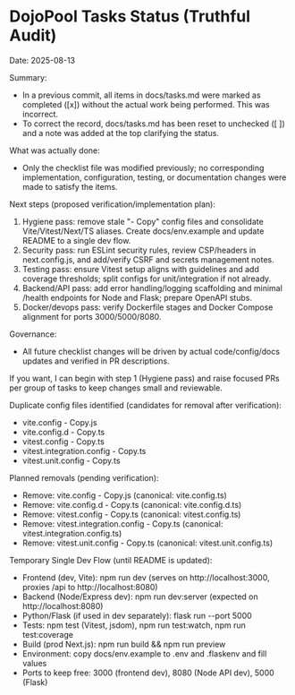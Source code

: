 # DojoPool Tasks Status (Truthful Audit)

Date: 2025-08-13

Summary:

- In a previous commit, all items in docs/tasks.md were marked as completed ([x]) without the actual work being performed. This was incorrect.
- To correct the record, docs/tasks.md has been reset to unchecked ([ ]) and a note was added at the top clarifying the status.

What was actually done:

- Only the checklist file was modified previously; no corresponding implementation, configuration, testing, or documentation changes were made to satisfy the items.

Next steps (proposed verification/implementation plan):

1. Hygiene pass: remove stale "- Copy" config files and consolidate Vite/Vitest/Next/TS aliases. Create docs/env.example and update README to a single dev flow.
2. Security pass: run ESLint security rules, review CSP/headers in next.config.js, and add/verify CSRF and secrets management notes.
3. Testing pass: ensure Vitest setup aligns with guidelines and add coverage thresholds; split configs for unit/integration if not already.
4. Backend/API pass: add error handling/logging scaffolding and minimal /health endpoints for Node and Flask; prepare OpenAPI stubs.
5. Docker/devops pass: verify Dockerfile stages and Docker Compose alignment for ports 3000/5000/8080.

Governance:

- All future checklist changes will be driven by actual code/config/docs updates and verified in PR descriptions.

If you want, I can begin with step 1 (Hygiene pass) and raise focused PRs per group of tasks to keep changes small and reviewable.

Duplicate config files identified (candidates for removal after verification):

- vite.config - Copy.js
- vite.config.d - Copy.ts
- vitest.config - Copy.ts
- vitest.integration.config - Copy.ts
- vitest.unit.config - Copy.ts

Planned removals (pending verification):

- Remove: vite.config - Copy.js (canonical: vite.config.ts)
- Remove: vite.config.d - Copy.ts (canonical: vite.config.d.ts)
- Remove: vitest.config - Copy.ts (canonical: vitest.config.ts)
- Remove: vitest.integration.config - Copy.ts (canonical: vitest.integration.config.ts)
- Remove: vitest.unit.config - Copy.ts (canonical: vitest.unit.config.ts)

Temporary Single Dev Flow (until README is updated):

- Frontend (dev, Vite): npm run dev (serves on http://localhost:3000, proxies /api to http://localhost:8080)
- Backend (Node/Express dev): npm run dev:server (expected on http://localhost:8080)
- Python/Flask (if used in dev separately): flask run --port 5000
- Tests: npm test (Vitest, jsdom), npm run test:watch, npm run test:coverage
- Build (prod Next.js): npm run build && npm run preview
- Environment: copy docs/env.example to .env and .flaskenv and fill values
- Ports to keep free: 3000 (frontend dev), 8080 (Node API dev), 5000 (Flask)
